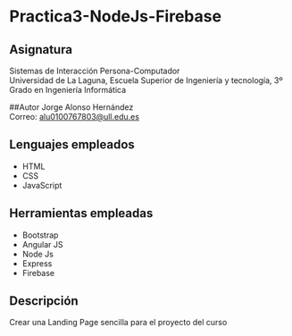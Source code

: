 # Practica3-NodeJs-Firebase

## Asignatura
Sistemas de Interacción Persona-Computador  
Universidad de La Laguna, Escuela Superior de Ingeniería y tecnología, 3º Grado en Ingeniería Informática

##Autor
Jorge Alonso Hernández  
Correo: alu0100767803@ull.edu.es

## Lenguajes empleados
* HTML
* CSS
* JavaScript

## Herramientas empleadas
* Bootstrap
* Angular JS
* Node Js
* Express
* Firebase

## Descripción
Crear una Landing Page sencilla para el proyecto del curso